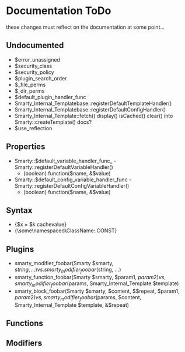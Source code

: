 # Documentation ToDo #

these changes must reflect on the documentation at some point…

## Undocumented ##

* $error_unassigned
* $security_class
* $security_policy
* $plugin_search_order
* $_file_perms
* $_dir_perms
* $default_plugin_handler_func
* Smarty_Internal_Templatebase::registerDefaultTemplateHandler()
* Smarty_Internal_Templatebase::registerDefaultConfigHandler()
* Smarty_Internal_Template::fetch() display() isCached() clear() into Smarty::createTemplate() docs?
* $use_reflection


## Properties ##

* Smarty::$default_variable_handler_func_ - Smarty::registerDefaultVariableHandler()
    * (boolean) function($name, &$value)
* Smarty::$default_config_variable_handler_func - Smarty::registerDefaultConfigVariableHandler()
    * (boolean) function($name, &$value)


## Syntax ##

* {$x = $k cachevalue} 
* {\some\namespaced\ClassName::CONST}


## Plugins ##

* smarty_modifier_foobar(Smarty $smarty, $string, …) vs. smarty_modifier_foobar($string, …)
* smarty_function_foobar(Smarty $smarty, $param1, $param2) vs, smarty_modifier_foobar($params, Smarty_Internal_Template $template)
* smarty_block_foobar(Smarty $smarty, $content, $$repeat, $param1, $param2) vs, smarty_modifier_foobar($params, $content, Smarty_Internal_Template $template, &$repeat)


## Functions ##


## Modifiers ##

